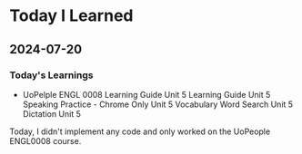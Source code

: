 # Today I Learned

## 2024-07-20

### Today's Learnings
 - UoPelple ENGL 0008 Learning Guide Unit 5
  Learning Guide Unit 5
  Speaking Practice - Chrome Only Unit 5
  Vocabulary Word Search Unit 5
  Dictation Unit 5

Today, I didn't implement any code and only worked on the UoPeople ENGL0008 course.



